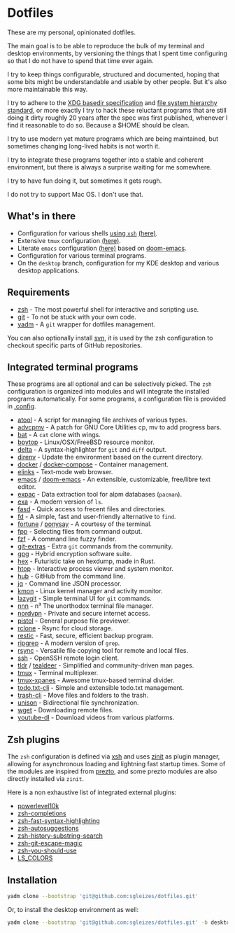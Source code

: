 # Dotfiles

These are my personal, opinionated dotfiles.

The main goal is to be able to reproduce the bulk of my terminal and desktop
environments, by versioning the things that I spent time configuring so that
I do not have to spend that time ever again.

I try to keep things configurable, structured and documented, hoping that some
bits might be understandable and usable by other people. But it's also more
maintainable this way.

I try to adhere to the [XDG basedir specification](https://specifications.freedesktop.org/basedir-spec/basedir-spec-latest.html)
and [file system hierarchy standard](https://www.freedesktop.org/software/systemd/man/file-hierarchy.html#Home%20Directory),
or more exactly I try to hack these reluctant programs that are still doing it
dirty roughly 20 years after the spec was first published, whenever I find it
reasonable to do so. Because a \$HOME should be clean.

I try to use modern yet mature programs which are being maintained, but
sometimes changing long-lived habits is not worth it.

I try to integrate these programs together into a stable and coherent
environment, but there is always a surprise waiting for me somewhere.

I try to have fun doing it, but sometimes it gets rough.

I do not try to support Mac OS. I don't use that.

## What's in there

- Configuration for various shells [using `xsh`](https://github.com/sgleizes/xsh)
  [(here)](.config/shell).
- Extensive `tmux` configuration [(here)](.config/tmux).
- Literate `emacs` configuration [(here)](.config/doom) based on
  [doom-emacs](https://github.com/hlissner/doom-emacs).
- Configuration for various terminal programs.
- On the `desktop` branch, configuration for my KDE desktop and various desktop
  applications.

## Requirements

- [zsh](http://zsh.sourceforge.net/) - The most powerful shell for interactive and scripting use.
- [git](https://git-scm.com/) - To not be stuck with your own code.
- [yadm](https://yadm.io/) - A `git` wrapper for dotfiles management.

You can also optionally install [svn](https://subversion.apache.org/),
it is used by the zsh configuration to checkout specific parts of GitHub repositories.

## Integrated terminal programs

These programs are all optional and can be selectively picked.
The `zsh` configuration is organized into modules and will integrate the installed programs automatically.
For some programs, a configuration file is provided in [.config](.config).

- [atool](https://www.nongnu.org/atool/) - A script for managing file archives of various types.
- [advcpmv](https://github.com/jarun/advcpmv) - A patch for GNU Core Utilities cp, mv to add progress bars.
- [bat](https://github.com/sharkdp/bat) - A `cat` clone with wings.
- [bpytop](https://github.com/aristocratos/bpytop) - Linux/OSX/FreeBSD resource monitor.
- [delta](https://github.com/dandavison/delta) - A syntax-highlighter for `git` and `diff` output.
- [direnv](https://github.com/direnv/direnv) - Update the environment based on the current directory.
- [docker](https://github.com/docker/cli) / [docker-compose](https://github.com/docker/compose) - Container management.
- [elinks](http://elinks.or.cz/) - Text-mode web browser.
- [emacs](https://www.gnu.org/software/emacs/) / [doom-emacs](https://github.com/hlissner/doom-emacs) - An extensible, customizable, free/libre text editor.
- [expac](https://github.com/falconindy/expac) - Data extraction tool for alpm databases (`pacman`).
- [exa](https://github.com/ogham/exa) - A modern version of `ls`.
- [fasd](https://github.com/clvv/fasd) - Quick access to frecent files and directories.
- [fd](https://github.com/sharkdp/fd) - A simple, fast and user-friendly alternative to `find`.
- [fortune](https://github.com/shlomif/fortune-mod) / [ponysay](https://github.com/erkin/ponysay) - A courtesy of the terminal.
- [fpp](https://github.com/facebook/pathpicker/) - Selecting files from command output.
- [fzf](https://github.com/junegunn/fzf) - A command line fuzzy finder.
- [git-extras](https://github.com/tj/git-extras) - Extra `git` commands from the community.
- [gpg](https://gnupg.org/) - Hybrid encryption software suite.
- [hex](https://github.com/sitkevij/hex) - Futuristic take on hexdump, made in Rust.
- [htop](https://github.com/hishamhm/htop) - Interactive process viewer and system monitor.
- [hub](https://hub.github.com/) - GitHub from the command line.
- [jq](https://github.com/stedolan/jq) - Command line JSON processor.
- [kmon](https://github.com/orhun/kmon) - Linux kernel manager and activity monitor.
- [lazygit](https://github.com/jesseduffield/lazygit) - Simple terminal UI for `git` commands.
- [nnn](https://github.com/jarun/nnn/) - n³ The unorthodox terminal file manager.
- [nordvpn](https://nordvpn.com/) - Private and secure internet access.
- [pistol](https://github.com/doronbehar/pistol) - General purpose file previewer.
- [rclone](https://github.com/rclone/rclone) - Rsync for cloud storage.
- [restic](https://github.com/restic/restic) - Fast, secure, efficient backup program.
- [ripgrep](https://github.com/BurntSushi/ripgrep) - A modern version of `grep`.
- [rsync](https://github.com/WayneD/rsync) - Versatile file copying tool for remote and local files.
- [ssh](https://www.openssh.com/) - OpenSSH remote login client.
- [tldr](https://github.com/tldr-pages/tldr) / [tealdeer](https://github.com/dbrgn/tealdeer/) - Simplified and community-driven man pages.
- [tmux](https://github.com/tmux/tmux) - Terminal multiplexer.
- [tmux-xpanes](https://github.com/greymd/tmux-xpanes) - Awesome tmux-based terminal divider.
- [todo.txt-cli](https://github.com/todotxt/todo.txt-cli) - Simple and extensible todo.txt management.
- [trash-cli](https://github.com/sindresorhus/trash-cli) - Move files and folders to the trash.
- [unison](https://www.cis.upenn.edu/~bcpierce/unison/) - Bidirectional file synchronization.
- [wget](https://www.gnu.org/software/wget/) - Downloading remote files.
- [youtube-dl](https://github.com/ytdl-org/youtube-dl) - Download videos from various platforms.

## Zsh plugins

The `zsh` configuration is defined via [xsh](.xsh/zsh/init.zsh) and uses
[zinit](https://github.com/zdharma/zinit) as plugin manager, allowing for
asynchronous loading and lightning fast startup times. Some of the modules are
inspired from [prezto](https://github.com/sorin-ionescu/prezto), and some prezto
modules are also directly installed via `zinit`.

Here is a non exhaustive list of integrated external plugins:

- [powerlevel10k](https://github.com/romkatv/powerlevel10k)
- [zsh-completions](https://github.com/zsh-users/zsh-completions)
- [zsh-fast-syntax-highlighting](https://github.com/zdharma/fast-syntax-highlighting)
- [zsh-autosuggestions](https://github.com/zsh-users/zsh-autosuggestions)
- [zsh-history-substring-search](https://github.com/zsh-users/zsh-history-substring-search)
- [zsh-git-escape-magic](https://github.com/knu/zsh-git-escape-magic)
- [zsh-you-should-use](https://github.com/MichaelAquilina/zsh-you-should-use)
- [LS_COLORS](https://github.com/trapd00r/LS_COLORS)

## Installation

```sh
yadm clone --bootstrap 'git@github.com:sgleizes/dotfiles.git'
```

Or, to install the desktop environment as well:

```sh
yadm clone --bootstrap 'git@github.com:sgleizes/dotfiles.git' -b desktop
```

